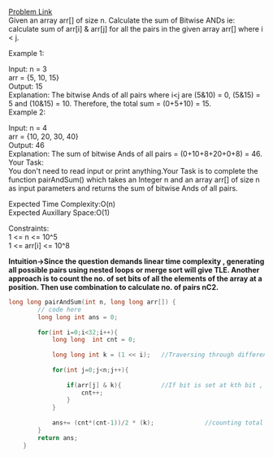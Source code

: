 [Problem Link](https://www.geeksforgeeks.org/problems/sum-of-products5049/1)<br>
Given an array arr[] of size n. Calculate the sum of Bitwise ANDs ie: calculate sum of arr[i] & arr[j] for all the pairs in the given array arr[] where i < j.<br>

Example 1:<br>

Input:
n = 3<br>
arr = {5, 10, 15}<br>
Output:
15<br>
Explanation:
The bitwise Ands of all pairs where i<j are (5&10) = 0, (5&15) = 5 and (10&15) = 10.
Therefore, the total sum = (0+5+10) = 15.<br>
Example 2:<br>

Input:
n = 4<br>
arr = {10, 20, 30, 40}<br>
Output:
46<br>
Explanation:
The sum of bitwise Ands 
of all pairs = (0+10+8+20+0+8) = 46.<br>
Your Task:<br>
You don't need to read input or print anything.Your Task is to complete the function pairAndSum() which takes an Integer n and an array arr[]  of size n as input parameters and returns the sum of bitwise Ands of all pairs.<br>

Expected Time Complexity:O(n)<br>
Expected Auxillary Space:O(1)<br>

Constraints:<br>
1 <= n <= 10^5<br>
1 <= arr[i] <= 10^8<br>

__Intuition->Since the question demands linear time complexity , generating all possible pairs using nested loops or merge sort will give TLE. Another approach is to count the no. of set bits of all the elements of the array at a position. Then use combination to calculate no. of pairs nC2.__

```C++
long long pairAndSum(int n, long long arr[]) {
        // code here
        long long int ans = 0;
        
        for(int i=0;i<32;i++){
            long long  int cnt = 0;
            
            long long int k = (1 << i);   //Traversing through different bits
            
            for(int j=0;j<n;j++){
                
                if(arr[j] & k){           //If bit is set at kth bit , increase the count
                    cnt++;
                }
            }
            
            ans+= (cnt*(cnt-1))/2 * (k);              //counting total no. of pairs having set bit at kth bit
        }
        return ans;
    }
```
